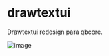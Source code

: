 # drawtextui
Drawtextui redesign para qbcore.

![image](https://github.com/user-attachments/assets/987d25b7-26c2-4eee-a6f0-5b142a4601e2)
